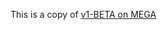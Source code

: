This is a copy of [v1-BETA on MEGA](https://mega.nz/file/CygHhSxD#Fc6aRZx6FP-P1b0oLswN4i4M0drZTTnKo8aAMRHbR6w)

